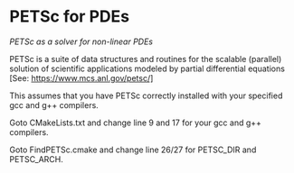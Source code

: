 # PETSc for PDEs
*PETSc as a solver for non-linear PDEs*

PETSc is a suite of data structures and routines for the scalable (parallel) solution of scientific applications modeled by partial differential equations [See: https://www.mcs.anl.gov/petsc/]

This assumes that you have PETSc correctly installed with your specified gcc and g++ compilers.

Goto CMakeLists.txt and change line 9 and 17 for your gcc and g++ compilers.

Goto FindPETSc.cmake and change line 26/27 for PETSC_DIR and PETSC_ARCH.

